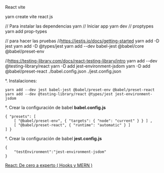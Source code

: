 React vite 

yarn create vite
    react
    js

// Para instalar las dependencias
yarn
// Iniciar app
yarn dev
// proptypes
yarn add prop-types

// para hacer las pruebas
//https://jestjs.io/docs/getting-started
yarn add -D jest
yarn add -D @types/jest
yarn add --dev babel-jest @babel/core @babel/preset-env

//https://testing-library.com/docs/react-testing-library/intro
yarn add --dev @testing-library/react
yarn -D add jest-environment-jsdom
yarn -D add @babel/preset-react
./babel.config.json
./jest.config.json

°. Instalaciones:
```
yarn add --dev jest babel-jest @babel/preset-env @babel/preset-react 
yarn add --dev @testing-library/react @types/jest jest-environment-jsdom
```

°. Crear la configuración de babel __babel.config.js__
```
{ "presets": [ 
    [ "@babel/preset-env", { "targets": { "node": "current" } } ] ,
    [ "@babel/preset-react", { "runtime": "automatic" } ] 
] }
```
°. Crear la configuración de babel __jest.config.js__
```
{
    "testEnvironment":"jest-environment-jsdom"
}
```

[React: De cero a experto ( Hooks y MERN )](https://www.udemy.com/course/react-cero-experto/)